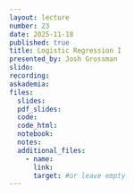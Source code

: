 ```yaml
---
layout: lecture
number: 23
date: 2025-11-18
published: true
title: Logistic Regression I
presented_by: Josh Grossman
slido:
recording: 
askademia: 
files:
  slides: 
  pdf_slides:
  code:
  code_html:
  notebook:
  notes:
  additional_files:
    - name:
      link:
      target: #or leave empty
---
```

